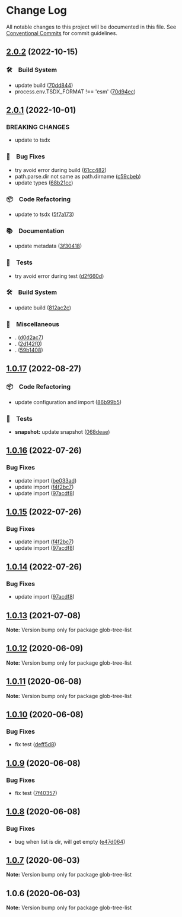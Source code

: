 # Change Log

All notable changes to this project will be documented in this file.
See [Conventional Commits](https://conventionalcommits.org) for commit guidelines.

## [2.0.2](https://github.com/bluelovers/ws-glob/compare/glob-tree-list@2.0.1...glob-tree-list@2.0.2) (2022-10-15)



### 🛠　Build System

* update build ([70dd844](https://github.com/bluelovers/ws-glob/commit/70dd844d197238514ce8744f2eb0994936f0c132))
* process.env.TSDX_FORMAT !== 'esm' ([70d94ec](https://github.com/bluelovers/ws-glob/commit/70d94ecf6964c1cab3fb89275b76e0d914cf7b1b))



## [2.0.1](https://github.com/bluelovers/ws-glob/compare/glob-tree-list@1.0.17...glob-tree-list@2.0.1) (2022-10-01)


### BREAKING CHANGES

* update to tsdx



### 🐛　Bug Fixes

* try avoid error during build ([61cc482](https://github.com/bluelovers/ws-glob/commit/61cc482db8c623a19eaed567dd285da0e53a454b))
* path.parse.dir not same as path.dirname ([c59cbeb](https://github.com/bluelovers/ws-glob/commit/c59cbebe73cd574619d15b5210b0e3ff2c2dc0f8))
* update types ([68b21cc](https://github.com/bluelovers/ws-glob/commit/68b21cca5b5fabdf49f017b42ce6b066b3246169))


### 📦　Code Refactoring

* update to tsdx ([5f7a173](https://github.com/bluelovers/ws-glob/commit/5f7a173a670fa7d52e7461fa919c7561b145d122))


### 📚　Documentation

* update metadata ([3f30418](https://github.com/bluelovers/ws-glob/commit/3f30418f0fe0441a71f77a889402645f8ed2df6e))


### 🚨　Tests

* try avoid error during test ([d2f660d](https://github.com/bluelovers/ws-glob/commit/d2f660daf106e873988e4f19657c89bbe5218e27))


### 🛠　Build System

* update build ([812ac2c](https://github.com/bluelovers/ws-glob/commit/812ac2ca3ad45eb9425ccae2aca12194845c3514))


### 🔖　Miscellaneous

* . ([d0d2ac7](https://github.com/bluelovers/ws-glob/commit/d0d2ac75f58ca1e5e8b3f587fd19641e81400103))
* . ([2d142f0](https://github.com/bluelovers/ws-glob/commit/2d142f045c10661b9e6bd5eccef53c9acb8628c3))
* . ([59b1408](https://github.com/bluelovers/ws-glob/commit/59b1408bc15a3b5316fc55a17a23b026082a0586))



## [1.0.17](https://github.com/bluelovers/ws-glob/compare/glob-tree-list@1.0.16...glob-tree-list@1.0.17) (2022-08-27)



### 📦　Code Refactoring

* update configuration and import ([86b99b5](https://github.com/bluelovers/ws-glob/commit/86b99b509badbacb5c5deceff92578a1170b8ef3))


### 🚨　Tests

* **snapshot:** update snapshot ([068deae](https://github.com/bluelovers/ws-glob/commit/068deaed1bb88be47f03e6ef7b220a4ac1175261))



## [1.0.16](https://github.com/bluelovers/ws-glob/compare/glob-tree-list@1.0.13...glob-tree-list@1.0.16) (2022-07-26)


### Bug Fixes

* update import ([be033ad](https://github.com/bluelovers/ws-glob/commit/be033ad34afd1feccae8c332f169a76a020a1125))
* update import ([f4f2bc7](https://github.com/bluelovers/ws-glob/commit/f4f2bc79c1b479c0d8e1e82bfd9bb84a5ddc32dd))
* update import ([97acdf8](https://github.com/bluelovers/ws-glob/commit/97acdf82a11ff3328157869f47ee26676991efc9))





## [1.0.15](https://github.com/bluelovers/ws-glob/compare/glob-tree-list@1.0.13...glob-tree-list@1.0.15) (2022-07-26)


### Bug Fixes

* update import ([f4f2bc7](https://github.com/bluelovers/ws-glob/commit/f4f2bc79c1b479c0d8e1e82bfd9bb84a5ddc32dd))
* update import ([97acdf8](https://github.com/bluelovers/ws-glob/commit/97acdf82a11ff3328157869f47ee26676991efc9))





## [1.0.14](https://github.com/bluelovers/ws-glob/compare/glob-tree-list@1.0.13...glob-tree-list@1.0.14) (2022-07-26)


### Bug Fixes

* update import ([97acdf8](https://github.com/bluelovers/ws-glob/commit/97acdf82a11ff3328157869f47ee26676991efc9))





## [1.0.13](https://github.com/bluelovers/ws-glob/compare/glob-tree-list@1.0.12...glob-tree-list@1.0.13) (2021-07-08)

**Note:** Version bump only for package glob-tree-list





## [1.0.12](https://github.com/bluelovers/ws-glob/compare/glob-tree-list@1.0.11...glob-tree-list@1.0.12) (2020-06-09)

**Note:** Version bump only for package glob-tree-list





## [1.0.11](https://github.com/bluelovers/ws-glob/compare/glob-tree-list@1.0.10...glob-tree-list@1.0.11) (2020-06-08)

**Note:** Version bump only for package glob-tree-list





## [1.0.10](https://github.com/bluelovers/ws-glob/compare/glob-tree-list@1.0.9...glob-tree-list@1.0.10) (2020-06-08)


### Bug Fixes

* fix test ([deff5d8](https://github.com/bluelovers/ws-glob/commit/deff5d86b64362c781d94e8f6e83cd885709a1dd))





## [1.0.9](https://github.com/bluelovers/ws-glob/compare/glob-tree-list@1.0.8...glob-tree-list@1.0.9) (2020-06-08)


### Bug Fixes

* fix test ([7f40357](https://github.com/bluelovers/ws-glob/commit/7f40357f760b082f5168a2907daa368dbe44756e))





## [1.0.8](https://github.com/bluelovers/ws-glob/compare/glob-tree-list@1.0.7...glob-tree-list@1.0.8) (2020-06-08)


### Bug Fixes

* bug when list is dir, will get empty ([e47d064](https://github.com/bluelovers/ws-glob/commit/e47d064cd99cba1c2b1797b9604a4a6514a11fa3))





## [1.0.7](https://github.com/bluelovers/ws-glob/compare/glob-tree-list@1.0.6...glob-tree-list@1.0.7) (2020-06-03)

**Note:** Version bump only for package glob-tree-list





## 1.0.6 (2020-06-03)

**Note:** Version bump only for package glob-tree-list

